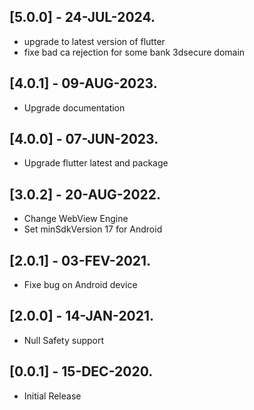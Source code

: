 ## [5.0.0] - 24-JUL-2024.

* upgrade to latest version of flutter
* fixe bad ca rejection for some bank 3dsecure domain

## [4.0.1] - 09-AUG-2023.

* Upgrade documentation

## [4.0.0] - 07-JUN-2023.

* Upgrade flutter latest and package

## [3.0.2] - 20-AUG-2022.

* Change WebView Engine
* Set minSdkVersion 17 for Android

## [2.0.1] - 03-FEV-2021.

* Fixe bug on Android device

## [2.0.0] - 14-JAN-2021.

* Null Safety support

## [0.0.1] - 15-DEC-2020.

* Initial Release
